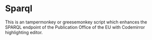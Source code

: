 # Sparql
This is an tampermonkey or greesemonkey script which enhances the SPARQL endpoint of the Publication Office of the EU with Codemirror highlighting editor.
